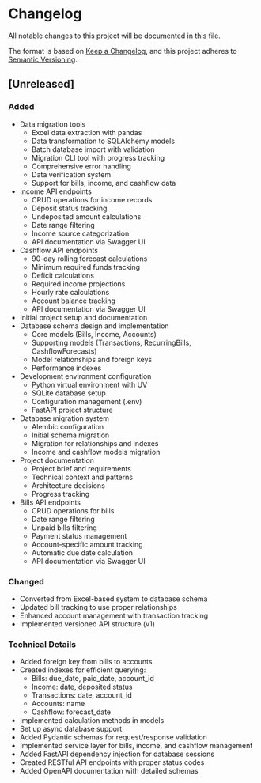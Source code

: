 # Changelog

All notable changes to this project will be documented in this file.

The format is based on [Keep a Changelog](https://keepachangelog.com/en/1.0.0/),
and this project adheres to [Semantic Versioning](https://semver.org/spec/v2.0.0.html).

## [Unreleased]

### Added
- Data migration tools
  - Excel data extraction with pandas
  - Data transformation to SQLAlchemy models
  - Batch database import with validation
  - Migration CLI tool with progress tracking
  - Comprehensive error handling
  - Data verification system
  - Support for bills, income, and cashflow data
- Income API endpoints
  - CRUD operations for income records
  - Deposit status tracking
  - Undeposited amount calculations
  - Date range filtering
  - Income source categorization
  - API documentation via Swagger UI
- Cashflow API endpoints
  - 90-day rolling forecast calculations
  - Minimum required funds tracking
  - Deficit calculations
  - Required income projections
  - Hourly rate calculations
  - Account balance tracking
  - API documentation via Swagger UI
- Initial project setup and documentation
- Database schema design and implementation
  - Core models (Bills, Income, Accounts)
  - Supporting models (Transactions, RecurringBills, CashflowForecasts)
  - Model relationships and foreign keys
  - Performance indexes
- Development environment configuration
  - Python virtual environment with UV
  - SQLite database setup
  - Configuration management (.env)
  - FastAPI project structure
- Database migration system
  - Alembic configuration
  - Initial schema migration
  - Migration for relationships and indexes
  - Income and cashflow models migration
- Project documentation
  - Project brief and requirements
  - Technical context and patterns
  - Architecture decisions
  - Progress tracking
- Bills API endpoints
  - CRUD operations for bills
  - Date range filtering
  - Unpaid bills filtering
  - Payment status management
  - Account-specific amount tracking
  - Automatic due date calculation
  - API documentation via Swagger UI

### Changed
- Converted from Excel-based system to database schema
- Updated bill tracking to use proper relationships
- Enhanced account management with transaction tracking
- Implemented versioned API structure (v1)

### Technical Details
- Added foreign key from bills to accounts
- Created indexes for efficient querying:
  - Bills: due_date, paid_date, account_id
  - Income: date, deposited status
  - Transactions: date, account_id
  - Accounts: name
  - Cashflow: forecast_date
- Implemented calculation methods in models
- Set up async database support
- Added Pydantic schemas for request/response validation
- Implemented service layer for bills, income, and cashflow management
- Added FastAPI dependency injection for database sessions
- Created RESTful API endpoints with proper status codes
- Added OpenAPI documentation with detailed schemas
